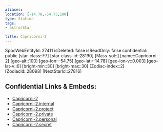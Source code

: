 ```yaml
---
aliases: 
location: [-14.78,-54.75,100]
type: Station
tags:
- astro/Star

title: Capricorni-2
---
```

SpocWebEntityId: 27411
isDeleted: false
isReadOnly: false
confidential: public
[star-class::F7]
[star-class-id::28190]
[Mass-sol::]
[name::Capricorni-2]
[geo-alt::100]
[geo-lon::-54.75]
[geo-lat::-14.78]
[geo-lon-v::0.003]
[geo-lat-v::0]
[bright-min::30]
[bright-max::30]
[Zodiac-index::2]
[ZodiacId::28098]
[NextStarId::27816]



## Confidential Links & Embeds: 
- [Capricorni-2](../../../_public/astro/Star/Capricorni-2.md) 
- [Capricorni-2.internal](../../../_internal/astro/Star/Capricorni-2.internal.md) 
- [Capricorni-2.protect](../../../_protect/astro/Star/Capricorni-2.protect.md) 
- [Capricorni-2.private](../../../_private/astro/Star/Capricorni-2.private.md) 
- [Capricorni-2.personal](../../../_personal/astro/Star/Capricorni-2.personal.md) 
- [Capricorni-2.secret](../../../_secret/astro/Star/Capricorni-2.secret.md)

